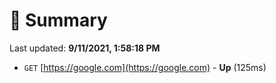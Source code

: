 # 📖 Summary
Last updated: **9/11/2021, 1:58:18 PM**

- `GET` [https://google.com](https://google.com) - **Up** (125ms)
